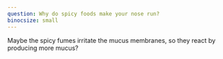 ```yaml
---
question: Why do spicy foods make your nose run?
binocsize: small
---
```


Maybe the spicy fumes irritate the mucus membranes, so they react by producing more mucus?
